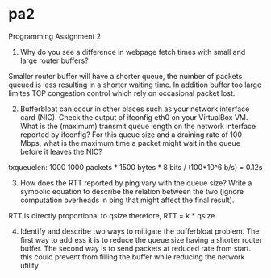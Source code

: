 # pa2
Programming Assignment 2

1. Why do you see a difference in webpage fetch times with small and large router buffers?

Smaller router buffer will have a shorter queue, the number of packets queued is less resulting in a shorter waiting time. In addition buffer too large limites TCP congestion control which rely on occasional packet lost.

2. Bufferbloat can occur in other places such as your network interface card (NIC). Check the output of ifconfig eth0 on your VirtualBox VM. What is the (maximum) transmit queue length on the network interface reported by ifconfig? For this queue size and a draining rate of 100 Mbps, what is the maximum time a packet might wait in the queue before it leaves the NIC?

txqueuelen: 1000
1000 packets * 1500 bytes * 8 bits / (100*10^6 b/s) = 0.12s

3. How does the RTT reported by ping vary with the queue size? Write a symbolic equation to describe the relation between the two (ignore computation overheads in ping that might affect the final result).

RTT is directly proportional to qsize
therefore, RTT = k * qsize

4. Identify and describe two ways to mitigate the bufferbloat problem.
The first way to address it is to reduce the queue size having a shorter router buffer.
The second way is to send packets at reduced rate from start. this could prevent from filling the buffer while reducing the network utility